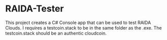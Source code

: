 # RAIDA-Tester
This project creates a C# Console app that can be used to test RAIDA Clouds. I requires a testcoin.stack to be in the same folder as the .exe. 
The testcoin.stack should be an authentic cloudcoin. 
